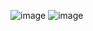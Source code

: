 ![image](https://github.com/user-attachments/assets/37a9aec0-8127-4763-8f9a-6342ec688fb0)
![image](https://github.com/user-attachments/assets/ef4cc1ef-2558-4019-b41d-58054cb1c845)
